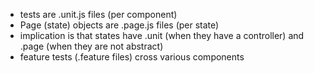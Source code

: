 * tests are .unit.js files (per component)
* Page (state) objects are .page.js files (per state)
* implication is that states have .unit (when they have a controller) and
.page (when they are not abstract)
* feature tests (.feature files) cross various components

